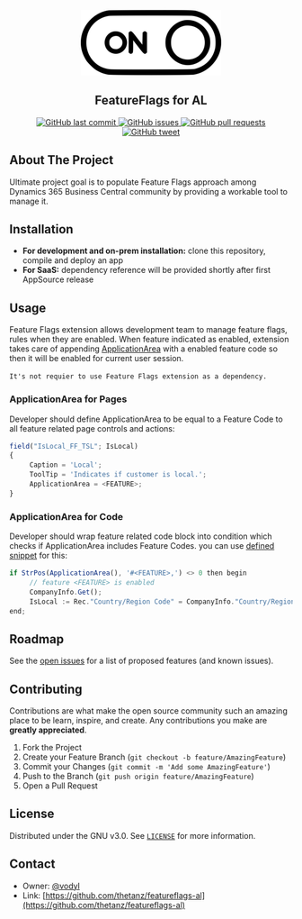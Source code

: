 <!-- LOGO -->
<p align="center">
     <img src="switch.png"
         alt="Switch Image" />
</p>
<h2 align="center">FeatureFlags for AL</h2>
<p align="center">
     <a href="https://github.com/thetanz/featureflags-al/commits/master">
    <img src="https://img.shields.io/github/last-commit/thetanz/featureflags-al.svg?logo=github&logoColor=white"
         alt="GitHub last commit" />
    </a>
    <a href="https://github.com/thetanz/featureflags-al/issues">
    <img src="https://img.shields.io/github/issues-raw/thetanz/featureflags-al.svg?logo=github&logoColor=white"
         alt="GitHub issues" />
    </a>
    <a href="https://github.com/thetanz/featureflags-al/pulls">
    <img src="https://img.shields.io/github/issues-pr-raw/thetanz/featureflags-al.svg?logo=github&logoColor=white"
         alt="GitHub pull requests" />
    </a>
    <a href="https://twitter.com/intent/tweet?text=Try Feature Flags for AL:&url=https%3A%2F%2Fgithub.com%2Fthetanz%2Ffeatureflags-al">
    <img src="https://img.shields.io/twitter/url/https/github.com/thetanz/featureflags-al.svg?logo=twitter"
         alt="GitHub tweet" />
    </a>
</p>

## About The Project
Ultimate project goal is to populate Feature Flags approach among Dynamics 365 Business Central community by providing a workable tool to manage it.
## Installation
- **For development and on-prem installation:** clone this repository, compile and deploy an app
- **For SaaS:** dependency reference will be provided shortly after first AppSource release
## Usage
Feature Flags extension allows development team to manage feature flags, rules when they are enabled. When feature indicated as enabled, extension takes care of appending [ApplicationArea](https://docs.microsoft.com/en-us/dynamics365/business-central/dev-itpro/developer/properties/devenv-applicationarea-property) with a enabled feature code so then it will be enabled for current user session. 

`It's not requier to use Feature Flags extension as a dependency.`
### ApplicationArea for Pages
Developer should define ApplicationArea to be equal to a Feature Code to all feature related page controls and actions:
```javascript
field("IsLocal_FF_TSL"; IsLocal)
{
     Caption = 'Local';
     ToolTip = 'Indicates if customer is local.';
     ApplicationArea = <FEATURE>;
}
```
### ApplicationArea for Code
Developer should wrap feature related code block into condition which checks if ApplicationArea includes Feature Codes. you can use [defined snippet](DEMO/.vscode/al.code-snippets) for this:
```javascript
if StrPos(ApplicationArea(), '#<FEATURE>,') <> 0 then begin
     // feature <FEATURE> is enabled
     CompanyInfo.Get();
     IsLocal := Rec."Country/Region Code" = CompanyInfo."Country/Region Code";
end;
```
## Roadmap
See the [open issues](https://github.com/thetanz/featureflags-al/issues) for a list of proposed features (and known issues).
## Contributing
Contributions are what make the open source community such an amazing place to be learn, inspire, and create. Any contributions you make are **greatly appreciated**.
1. Fork the Project
2. Create your Feature Branch (`git checkout -b feature/AmazingFeature`)
3. Commit your Changes (`git commit -m 'Add some AmazingFeature'`)
4. Push to the Branch (`git push origin feature/AmazingFeature`)
5. Open a Pull Request
## License
Distributed under the GNU v3.0. See [`LICENSE`](LICENSE) for more information.
## Contact
- Owner: [@vodyl](https://twitter.com/vodyl)
- Link: [https://github.com/thetanz/featureflags-al](https://github.com/thetanz/featureflags-al)
